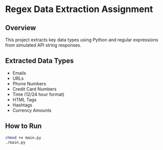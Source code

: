 # Regex Data Extraction Assignment

## Overview
This project extracts key data types using Python and regular expressions from simulated API string responses.

## Extracted Data Types
- Emails
- URLs
- Phone Numbers
- Credit Card Numbers
- Time (12/24 hour format)
- HTML Tags
- Hashtags
- Currency Amounts

## How to Run
```bash
chmod +x main.py
./main.py
